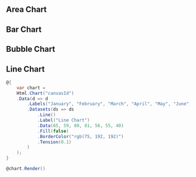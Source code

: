 ## Area Chart

## Bar Chart

## Bubble Chart

## Line Chart

```csharp title="line.cshtml" linenums="1" hl_lines="7"
@{
    var chart =
    Html.Chart("canvasId")
    .Data(d => d
        .Labels("January", "February", "March", "April", "May", "June", "July")
        .Datasets(ds => ds
            .Line()
            .Label("Line Chart")
            .Data(65, 59, 80, 81, 56, 55, 40)
            .Fill(false)
            .BorderColor("rgb(75, 192, 192)")
            .Tension(0.1)
        )
    );
}

@chart.Render()
```